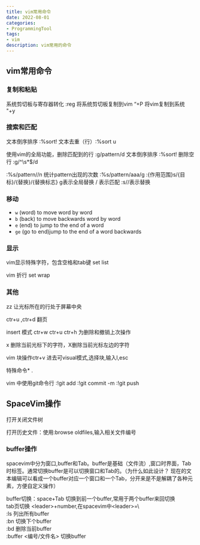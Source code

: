 ```yaml
---
title: vim常用命令
date: 2022-08-01
categories:
- ProgrammingTool
tags:
- vim
description: vim常用的命令
---
```



## vim常用命令

### 复制和粘贴
系统剪切板与寄存器转化 :reg 将系统剪切板复制到vim “+P  将vim复制到系统 "+y

### 搜索和匹配
文本倒序排序  :%sort!
文本去重（行）:%sort u

使用vim的全局功能，删除匹配到的行 :g/pattern/d
文本倒序排序 :%sort!
删除空行 :g/^\s*$/d

:%s/pattern//n 统计pattern出现的次数
:%s/pattern/aaa/g :{作用范围}s/{目标}/{替换}/{替换标志} g表示全局替换
/ 表示匹配
:s//表示替换

### 移动
- `w` (word) to move word by word 
- `b` (back) to move backwards word by word
- `e` (end) to jump to the end of a word
- `ge` (go to end)jump to the end of a word backwards  

### 显示
vim显示特殊字符，包含空格和tab键 set list

vim 折行 set wrap

### 其他
zz 让光标所在的行处于屏幕中央

ctr+u ,ctr+d 翻页

insert 模式 ctr+w ctr+u  ctr+h 为删除和撤销上次操作

x 删除当前光标下的字符，X删除当前光标左边的字符

vim 块操作ctr+v 进去可visual模式,选择块,输入I,esc

特殊命令\* \. 

vim 中使用git命令行
:!git add 
:!git commit -m 
:!git push

## SpaceVim操作

<F3>打开关闭文件树

打开历史文件：使用:browse oldfiles,输入相关文件编号

### buffer操作
spacevim中分为窗口,buffer和Tab。buffer是基础（文件流）,窗口时界面，Tab时标签。通常切换buffer是可以切换窗口和Tab的。（为什么如此设计？
现在的文本编辑可以看成一个buffer对应一个窗口和一个Tab，分开来是不是解耦了各种元素，方便自定义操作）
 
buffer切换：space+Tab 切换到前一个buffer,常用于两个buffer来回切换<br/>
tab页切换 \<leader\>+number,在spacevim中\<leader\>=\ <br/>
:ls 列出所有buffer <br/>
:bn 切换下个buffer <br/>
:bd 删除当前buffer <br/>
:buffer <编号/文件名> 切换buffer

